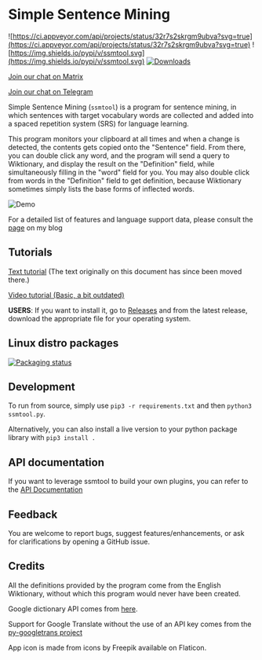 # Simple Sentence Mining
![https://ci.appveyor.com/api/projects/status/32r7s2skrgm9ubva?svg=true](https://ci.appveyor.com/api/projects/status/32r7s2skrgm9ubva?svg=true)
![https://img.shields.io/pypi/v/ssmtool.svg](https://img.shields.io/pypi/v/ssmtool.svg)
[![Downloads](https://pepy.tech/badge/ssmtool)](https://pepy.tech/project/ssmtool)

[Join our chat on Matrix](https://webchat.kde.org/#/room/#flt:midov.pl)

[Join our chat on Telegram](https://t.me/fltchat)

Simple Sentence Mining (`ssmtool`) is a program for sentence mining, in which sentences with target vocabulary words are collected and added into a spaced repetition system (SRS) for language learning.

This program monitors your clipboard at all times and when a change is detected, the contents gets copied onto the "Sentence" field. From there, you can double click any word, and the program will send a query to Wiktionary, and display the result on the "Definition" field, while simultaneously filling in the "word" field for you. You may also double click from words in the "Definition" field to get definition, because Wiktionary sometimes simply lists the base forms of inflected words.

![Demo](https://imgur.com/rUlVWwe.gif)

For a detailed list of features and language support data, please consult the [page](https://freelanguagetools.org/posts/ssmtool-full-tutorial/) on my blog

## Tutorials
[Text tutorial](https://freelanguagetools.org/posts/simple-sentence-mining-ssmtool-full-tutorial/)
(The text originally on this document has since been moved there.)

[Video tutorial (Basic, a bit outdated)](https://www.youtube.com/watch?v=y79_q08Zu8k&pp=sAQA)

**USERS**: If you want to install it, go to [Releases](https://github.com/FreeLanguageTools/ssmtool/releases/) and from the latest release, download the appropriate file for your operating system. 

## Linux distro packages
[![Packaging status](https://repology.org/badge/vertical-allrepos/ssmtool.svg)](https://repology.org/project/ssmtool/versions)

## Development
To run from source, simply use `pip3 -r requirements.txt` and then `python3 ssmtool.py`.

Alternatively, you can also install a live version to your python package library with `pip3 install .`

## API documentation
If you want to leverage ssmtool to build your own plugins, you can refer to the [API Documentation](API.md)

## Feedback
You are welcome to report bugs, suggest features/enhancements, or ask for clarifications by opening a GitHub issue.

## Credits
All the definitions provided by the program come from the English Wiktionary, without which this program would never have been created.

Google dictionary API comes from [here](https://dictionaryapi.dev/).

Support for Google Translate without the use of an API key comes from the [py-googletrans project](https://github.com/ssut/py-googletrans)

App icon is made from icons by Freepik available on Flaticon.

